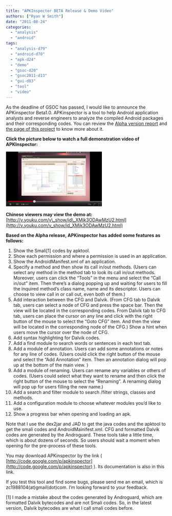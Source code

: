 ```yaml
---
title: "APKInspector BETA Release & Demo Video"
authors: ["Ryan W Smith"]
date: "2011-08-24"
categories: 
  - "analysis"
  - "android"
tags: 
  - "analysis-d79"
  - "android-d70"
  - "apk-d24"
  - "demo"
  - "gsoc-d20"
  - "gsoc2011-d13"
  - "gui-d83"
  - "tool"
  - "video"
---
```


As the deadline of GSOC has passed, I would like to announce the APKinspector Beta1.0. APKinspector is a tool to help Android application analysts and reverse engineers to analyze the compiled Android packages and their corresponding codes. You can review the [Alpha version report](https://www.honeynet.org/node/747) and [the page of this project](http://code.google.com/p/apkinspector) to know more about it.

**Click the picture below to watch a full demonstration video of APKInspector:**

[![](images/drupal_image_760-300x171.png)](http://www.youtube.com/watch?v=X538N-x3UUY)

**Chinese viewers may view the demo at:** [http://v.youku.com/v\_show/id\_XMjk3ODAwMzU2.html](http://v.youku.com/v_show/id_XMjk3ODAwMzU2.html)

**Based on the Alpha release, APKinspector has added some features as follows:**

1. Show the Smali\[1\] codes by apktool.
2. Show each permission and where a permission is used in an application.
3. Show the AndroidManifest.xml of an application.
4. Specify a method and then show its call in/out methods. (Users can select any method in the method tab to look its call in/out methods. Moreover, users can click the “Tools” in the menu and select the “Call in/out” item. Then there’s a dialog popping up and waiting for users to fill the inquired method’s class name, name and its descriptor. Users can choose to view call in or call out, even both of them.)
5. Add interaction between the CFG and Dalvik. (From CFG tab to Dalvik tab, users can select a node of CFG and press the space bar. Then the view will be located in the corresponding codes. From Dalvik tab to CFG tab, users can place the cursor on any line and click with the right button of the mouse to select the “Goto CFG” item. And then the view will be located in the corresponding node of the CFG.) Show a hint when users move the cursor over the node of CFG.
6. Add syntax highlighting for Dalvik codes.
7. Add a find module to search words or sentences in each text tab.
8. Add a module of annotation. Users can add some annotations or notes for any line of codes. (Users could click the right button of the mouse and select the “Add Annotation” item. Then an annotation dialog will pop up at the bottom of the main view. )
9. Add a module of renaming. Users can rename any variables or others of codes. (Users could select what they want to rename and then click the right button of the mouse to select the “Renaming”. A renaming dialog will pop up for users filling the new name.)
10. Add a search and filter module to search /filter strings, classes and methods.
11. Add a configuration module to choose whatever modules you’d like to use.
12. Show a progress bar when opening and loading an apk.

Note that I use the dex2jar and JAD to get the java codes and the apktool to get the smali codes and AndroidMainifest.xml. CFG and formatted Dalvik codes are generated by the Androguard. These tools take a little time, which is about dozens of seconds. So users should wait a moment when opening for the pre-process of these tools.

You may download APKinspector by the link ( [http://code.google.com/p/apkinspector](http://code.google.com/p/apkinspector) ). Its documentation is also in this link.

If you test this tool and find some bugs, please send me an email, which is zc1988104(at)gmail(dot)com. I’m looking forward to your feedback.

\[1\] I made a mistake about the codes generated by Androguard, which are formatted Dalvik bytecodes and are not Smali codes. So, in the latest version, Dalvik bytecodes are what I call smali codes before.
